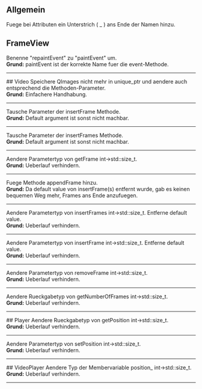 ## Allgemein
Fuege bei Attributen ein Unterstrich ( _ ) ans Ende der Namen hinzu.
## FrameView
Benenne "repaintEvent" zu "paintEvent" um.<br>
<b>Grund:</b> paintEvent ist der korrekte Name fuer die event-Methode.
<hr>
## Video
Speichere QImages nicht mehr in unique_ptr und aendere auch entsprechend
die Methoden-Parameter.<br><b>Grund:</b> Einfachere Handhabung.
<hr>
Tausche Parameter der insertFrame Methode.
<br><b>Grund:</b> Default argument ist sonst nicht machbar.
<hr>
Tausche Parameter der insertFrames Methode.
<br><b>Grund:</b> Default argument ist sonst nicht machbar.
<hr>
Aendere Parametertyp von getFrame int->std::size_t.
<br><b>Grund:</b> Ueberlauf verhindern.
<hr>
Fuege Methode appendFrame hinzu.
<br><b>Grund:</b> Da default value von insertFrame(s) entfernt wurde, gab es keinen bequemen
Weg mehr, Frames ans Ende anzufuegen.
<hr>
Aendere Parametertyp von insertFrames int->std::size_t. Entferne default value.
<br><b>Grund:</b> Ueberlauf verhindern.
<hr>
Aendere Parametertyp von insertFrame int->std::size_t. Entferne default value.
<br><b>Grund:</b> Ueberlauf verhindern.
<hr>
Aendere Parametertyp von removeFrame int->std::size_t.
<br><b>Grund:</b> Ueberlauf verhindern.
<hr>
Aendere Rueckgabetyp von getNumberOfFrames int->std::size_t.
<br><b>Grund:</b> Ueberlauf verhindern.
<hr>
## Player
Aendere Rueckgabetyp von getPosition int->std::size_t.
<br><b>Grund:</b> Ueberlauf verhindern.
<hr>
Aendere Parametertyp von setPosition int->std::size_t.
<br><b>Grund:</b> Ueberlauf verhindern.
<hr>
## VideoPlayer
Aendere Typ der Membervariable position_ int->std::size_t.
<br><b>Grund:</b> Ueberlauf verhindern.
<hr>
